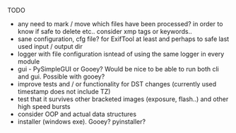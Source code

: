 TODO
- any need to mark / move which files have been processed? in order to know if safe to delete etc.. consider xmp tags or keywords..
- sane configuration, cfg file? for ExifTool at least and perhaps to safe last used input / output dir
- logger with file configuration isntead of using the same logger in every module
- gui - PySimpleGUI or Gooey? Would be nice to be able to run both cli and gui. Possible with gooey?
- improve tests and / or functionality for DST changes (currently used timestamp does not include TZ)
- test that it survives other bracketed images (exposure, flash..) and other high speed bursts
- consider OOP and actual data structures
- installer (windows exe). Gooey? pyinstaller?